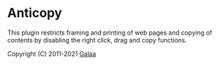 Anticopy
========
This plugin restricts framing and printing of web pages and copying of contents by disabling the right click, drag and copy functions.

Copyright (C) 2011-2021 [Galaa](https://www.galaa.mn)
